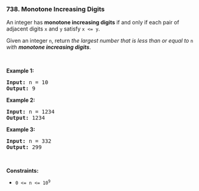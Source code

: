 <h3 align="left"> 738. Monotone Increasing Digits</h3>
<div><p>An integer has <strong>monotone increasing digits</strong> if and only if each pair of adjacent digits <code>x</code> and <code>y</code> satisfy <code>x &lt;= y</code>.</p>

<p>Given an integer <code>n</code>, return <em>the largest number that is less than or equal to </em><code>n</code><em> with <strong>monotone increasing digits</strong></em>.</p>

<p>&nbsp;</p>
<p><strong>Example 1:</strong></p>

<pre><strong>Input:</strong> n = 10
<strong>Output:</strong> 9
</pre>

<p><strong>Example 2:</strong></p>

<pre><strong>Input:</strong> n = 1234
<strong>Output:</strong> 1234
</pre>

<p><strong>Example 3:</strong></p>

<pre><strong>Input:</strong> n = 332
<strong>Output:</strong> 299
</pre>

<p>&nbsp;</p>
<p><strong>Constraints:</strong></p>

<ul>
	<li><code>0 &lt;= n &lt;= 10<sup>9</sup></code></li>
</ul>
</div>